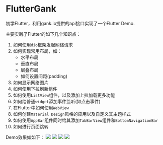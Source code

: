 # FlutterGank

初学Flutter，利用gank.io提供的api接口实现了一个Flutter Demo.

主要实践了Flutter的如下几个知识点：
1. 如何使用`dio`框架发起网络请求
2. 如何实现常用布局，如：
    - 水平布局
    - 垂直布局
    - 层叠布局
    - 如何设置间距(padding)
3. 如何显示网络图片
4. 如何使用下拉刷新组件
5. 如何使用`ListView`组件，以及添加上拉加载更多功能
6. 如何给普通`widget`添加事件监听(如点击事件)
7. 在Flutter中如何使用`WebView`
8. 如何创建`Material Design`风格的应用以及自定义其主题样式
9. 如何使用`AppBar`组件同时给其添加`TabBarView`组件和`BottomNavigationBar`
10. 如何进行页面跳转

Demo效果如如下：
![](./image/list.png)
![](./image/webview.png)
![](./image/images.png)
![](./image/photo.png)
